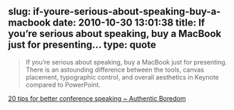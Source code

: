 slug: if-youre-serious-about-speaking-buy-a-macbook
date: 2010-10-30 13:01:38
title: If you’re serious about speaking, buy a MacBook just for presenting...
type: quote
---

> If you’re serious about speaking, buy a MacBook just for presenting. There is an astounding difference between the tools, canvas placement, typographic control, and overall aesthetics in Keynote compared to PowerPoint.

[20 tips for better conference speaking ~ Authentic Boredom](http://cameronmoll.com/archives/2009/02/20_tips_better_conference_speaking/)
